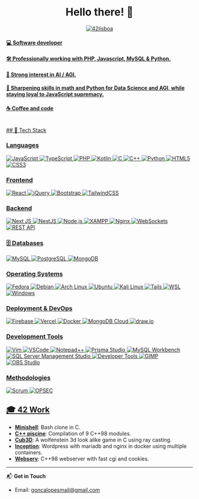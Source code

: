 <!DOCTYPE html>
<h1 align="center">Hello there! 👋</h1>

<p align="center">
	<a href="https://www.42lisboa.com/"><img src="https://i.ibb.co/QDS169b/42lisboa.png" alt="42lisboa" border="0">
	<h4> 💻 Software developer </h4>
	<h4> 🛠️ Professionally working with PHP, Javascript, MySQL & Python. </h4>
	<h4> 🚀 Strong interest in AI / AGI. </h4>
	<h4> 🔭 Sharpening skills in math and Python for Data Science and AGI, while staying loyal to JavaScript supremacy. </h4>
	<h4> ☕ Coffee and code </h4>
</p>
<br>
## 🌟 Tech Stack

### **Languages**
![JavaScript](https://img.shields.io/badge/javascript-%23F7DF1E.svg?style=for-the-badge&logo=javascript&logoColor=black)
![TypeScript](https://img.shields.io/badge/typescript-%23007ACC.svg?style=for-the-badge&logo=typescript&logoColor=white)
![PHP](https://img.shields.io/badge/php-%23777BB4.svg?style=for-the-badge&logo=php&logoColor=white)
![Kotlin](https://img.shields.io/badge/kotlin-%230095D5.svg?style=for-the-badge&logo=kotlin&logoColor=white)
![C](https://img.shields.io/badge/c-%2300599C.svg?style=for-the-badge&logo=c&logoColor=white)
![C++](https://img.shields.io/badge/c++-%2300599C.svg?style=for-the-badge&logo=cplusplus&logoColor=white)
![Python](https://img.shields.io/badge/python-%233776AB.svg?style=for-the-badge&logo=python&logoColor=white)
![HTML5](https://img.shields.io/badge/html5-%23E34F26.svg?style=for-the-badge&logo=html5&logoColor=white)
![CSS3](https://img.shields.io/badge/css3-%231572B6.svg?style=for-the-badge&logo=css3&logoColor=white)

### **Frontend** 
![React](https://img.shields.io/badge/react-%2361DAFB.svg?style=for-the-badge&logo=react&logoColor=black)
![jQuery](https://img.shields.io/badge/jquery-%230769AD.svg?style=for-the-badge&logo=jquery&logoColor=white)
![Bootstrap](https://img.shields.io/badge/bootstrap-%237952B3.svg?style=for-the-badge&logo=bootstrap&logoColor=white)
![TailwindCSS](https://img.shields.io/badge/tailwindcss-%2338B2AC.svg?style=for-the-badge&logo=tailwind-css&logoColor=white)

### **Backend** 
![Next JS](https://img.shields.io/badge/next.js-%23000000.svg?style=for-the-badge&logo=nextdotjs&logoColor=white)
![NestJS](https://img.shields.io/badge/nestjs-%23E0234E.svg?style=for-the-badge&logo=nestjs&logoColor=white)
![Node.js](https://img.shields.io/badge/node.js-%23339933.svg?style=for-the-badge&logo=nodedotjs&logoColor=white)
![XAMPP](https://img.shields.io/badge/xampp-%23FB7A24.svg?style=for-the-badge&logo=xampp&logoColor=white)
![Nginx](https://img.shields.io/badge/nginx-%23009639.svg?style=for-the-badge&logo=nginx&logoColor=white)
![WebSockets](https://img.shields.io/badge/websockets-%2300C7B7.svg?style=for-the-badge&logo=websocket&logoColor=white)
![REST API](https://img.shields.io/badge/REST-API-%23000000.svg?style=for-the-badge&logo=fastapi&logoColor=white)

### 🗄️ **Databases**
![MySQL](https://img.shields.io/badge/mysql-%234479A1.svg?style=for-the-badge&logo=mysql&logoColor=white)
![PostgreSQL](https://img.shields.io/badge/postgresql-%23336791.svg?style=for-the-badge&logo=postgresql&logoColor=white)
![MongoDB](https://img.shields.io/badge/mongodb-%2347A248.svg?style=for-the-badge&logo=mongodb&logoColor=white)

### **Operating Systems**  
![Fedora](https://img.shields.io/badge/fedora-%23294184.svg?style=for-the-badge&logo=fedora&logoColor=white)
![Debian](https://img.shields.io/badge/debian-%23A81D33.svg?style=for-the-badge&logo=debian&logoColor=white)
![Arch Linux](https://img.shields.io/badge/arch%20linux-%231793D1.svg?style=for-the-badge&logo=archlinux&logoColor=white)
![Ubuntu](https://img.shields.io/badge/ubuntu-%23E95420.svg?style=for-the-badge&logo=ubuntu&logoColor=white)
![Kali Linux](https://img.shields.io/badge/kali%20linux-%23557C94.svg?style=for-the-badge&logo=kalilinux&logoColor=white)
![Tails](https://img.shields.io/badge/tails-%23264DE4.svg?style=for-the-badge&logo=tails&logoColor=white)
![WSL](https://img.shields.io/badge/WSL-%237FBA00.svg?style=for-the-badge&logo=linux&logoColor=white)  
![Windows](https://img.shields.io/badge/windows-%230078D6.svg?style=for-the-badge&logo=windows&logoColor=white)  

### **Deployment & DevOps**
![Firebase](https://img.shields.io/badge/firebase-%23FFCA28.svg?style=for-the-badge&logo=firebase&logoColor=black)
![Vercel](https://img.shields.io/badge/vercel-%23000000.svg?style=for-the-badge&logo=vercel&logoColor=white)
![Docker](https://img.shields.io/badge/docker-%232496ED.svg?style=for-the-badge&logo=docker&logoColor=white)
![MongoDB Cloud](https://img.shields.io/badge/mongodb%20cloud-%2347A248.svg?style=for-the-badge&logo=mongodb&logoColor=white)
![draw.io](https://img.shields.io/badge/draw.io-%230A65CC.svg?style=for-the-badge&logo=diagramsdotnet&logoColor=white)

### **Development Tools**
![Vim](https://img.shields.io/badge/vim-%2311AB00.svg?style=for-the-badge&logo=vim&logoColor=white)
![VSCode](https://img.shields.io/badge/VS%20Code-%23007ACC.svg?style=for-the-badge&logo=visualstudiocode&logoColor=white)
![Notepad++](https://img.shields.io/badge/Notepad++-%2385C971.svg?style=for-the-badge&logo=notepadplusplus&logoColor=black)
![Prisma Studio](https://img.shields.io/badge/prisma%20studio-%232D3748.svg?style=for-the-badge&logo=prisma&logoColor=white)
![MySQL Workbench](https://img.shields.io/badge/mysql%20workbench-%234479A1.svg?style=for-the-badge&logo=mysql&logoColor=white)
![SQL Server Management Studio](https://img.shields.io/badge/SSMS-%23CC2927.svg?style=for-the-badge&logo=microsoftsqlserver&logoColor=white)
![Developer Tools](https://img.shields.io/badge/developer%20tools-%23007ACC.svg?style=for-the-badge&logo=visualstudiocode&logoColor=white)
![GIMP](https://img.shields.io/badge/gimp-%235C5543.svg?style=for-the-badge&logo=gimp&logoColor=white)
![OBS Studio](https://img.shields.io/badge/OBS%20Studio-%23000000.svg?style=for-the-badge&logo=obsstudio&logoColor=white)

### **Methodologies**  
![Scrum](https://img.shields.io/badge/scrum-%23006699.svg?style=for-the-badge&logo=agile&logoColor=white)
![OPSEC](https://img.shields.io/badge/opsec-%23FF5733.svg?style=for-the-badge&logo=security&logoColor=white)

## 🎓 42 Work
- **[Minishell](https://github.com/gde-alme/42-Common-core/tree/main/minishell)**: Bash clone in C. 
- **[C++ piscine](https://github.com/gde-alme/42-Common-core/tree/main/cpp-modules)**: Compilation of 9 C++98 modules.
- **[Cub3D](https://github.com/gde-alme/42-Common-core/tree/main/cub3d)**: A wolfenstein 3d look alike game in C using ray casting.
- **[Inception](https://github.com/gde-alme/42-Common-core/tree/main/inception)**: Wordpress with mariadb and nginx in docker using multiple containers.
- **[Webserv](https://github.com/gde-alme/42-Common-core/tree/main/webserver)**: C++98 webserver with fast cgi and cookies.
  
---

📬 **Get in Touch**
- Email: goncalopesmail@gmail.com

